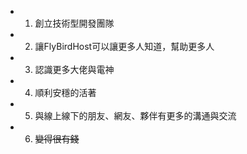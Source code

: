 - 1. 創立技術型開發團隊
- 2. 讓FlyBirdHost可以讓更多人知道，幫助更多人
- 3. 認識更多大佬與電神
- 4. 順利安穩的活著
- 5. 與線上線下的朋友、網友、夥伴有更多的溝通與交流
- 6. ~~變得很有錢~~